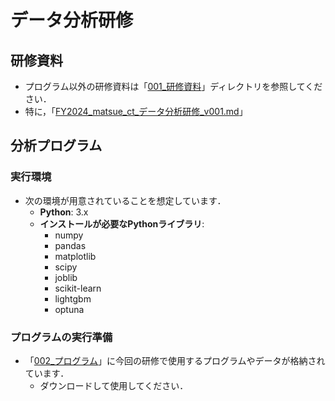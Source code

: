 
# データ分析研修

## 研修資料

- プログラム以外の研修資料は「[001_研修資料](./001_研修資料/)」ディレクトリを参照してください．
- 特に，「[FY2024_matsue_ct_データ分析研修_v001.md](./001_研修資料/FY2024_matsue_ct_データ分析研修_v001.md)」

## 分析プログラム

### 実行環境

- 次の環境が用意されていることを想定しています．
  - **Python**: 3.x
  - **インストールが必要なPythonライブラリ**:
    - numpy
    - pandas
    - matplotlib
    - scipy
    - joblib
    - scikit-learn
    - lightgbm
    - optuna

### プログラムの実行準備

- 「[002_プログラム](./002_プログラム/)」に今回の研修で使用するプログラムやデータが格納されています．
  - ダウンロードして使用してください．


